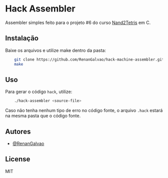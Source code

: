 # Hack Assembler
Assembler simples feito para o projeto #6 do curso [Nand2Tetris](https://www.nand2tetris.org/) em C.


## Instalação
Baixe os arquivos e utilize make dentro da pasta:
``` bash
    git clone https://github.com/RenanGalvao/hack-machine-assembler.git
    make
```


## Uso
Para gerar o código ``hack``, utilize:
``` bash
    ./hack-assembler <source-file>
```
Caso não tenha nenhum tipo de erro no código fonte, o arquivo ``.hack`` estará na mesma pasta que o código fonte.

## Autores
- [@RenanGalvao](https://www.github.com/RenanGalvao)


## License
MIT
